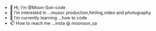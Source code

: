 - 👋 Hi, I’m @Moon-Son-code
- 👀 I’m interested in ...musoc production,fimling,video and photography  
- 🌱 I’m currently learning ...how to code
- 📫 How to reach me ...insta @ moonson_sa


<!---
Moon-Son-code/Moon-Son-code is a ✨ special ✨ repository because its `README.md` (this file) appears on your GitHub profile.
You can click the Preview link to take a look at your changes.
--->
